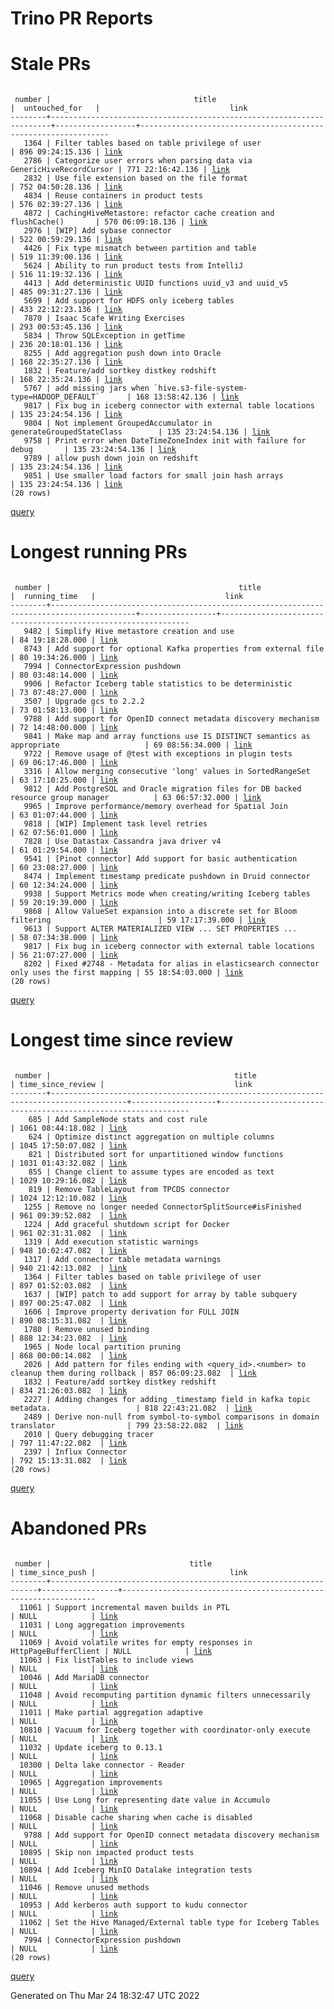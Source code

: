 Trino PR Reports
=======

#  Stale PRs
<pre><code>
 number |                                title                                 |  untouched_for   |                             link                              
--------+----------------------------------------------------------------------+------------------+---------------------------------------------------------------
   1364 | Filter tables based on table privilege of user                       | 896 09:24:15.136 | <a href="https://github.com/trinodb/trino/pull/1364">link</a> 
   2786 | Categorize user errors when parsing data via GenericHiveRecordCursor | 771 22:16:42.136 | <a href="https://github.com/trinodb/trino/pull/2786">link</a> 
   2832 | Use file extension based on the file format                          | 752 04:50:28.136 | <a href="https://github.com/trinodb/trino/pull/2832">link</a> 
   4834 | Reuse containers in product tests                                    | 576 02:39:27.136 | <a href="https://github.com/trinodb/trino/pull/4834">link</a> 
   4872 | CachingHiveMetastore: refactor cache creation and flushCache()       | 570 06:09:18.136 | <a href="https://github.com/trinodb/trino/pull/4872">link</a> 
   2976 | [WIP] Add sybase connector                                           | 522 00:59:29.136 | <a href="https://github.com/trinodb/trino/pull/2976">link</a> 
   4426 | Fix type mismatch between partition and table                        | 519 11:39:00.136 | <a href="https://github.com/trinodb/trino/pull/4426">link</a> 
   5624 | Ability to run product tests from IntelliJ                           | 516 11:19:32.136 | <a href="https://github.com/trinodb/trino/pull/5624">link</a> 
   4413 | Add deterministic UUID functions uuid_v3 and uuid_v5                 | 485 09:31:27.136 | <a href="https://github.com/trinodb/trino/pull/4413">link</a> 
   5699 | Add support for HDFS only iceberg tables                             | 433 22:12:23.136 | <a href="https://github.com/trinodb/trino/pull/5699">link</a> 
   7870 | Isaac Scafe Writing Exercises                                        | 293 00:53:45.136 | <a href="https://github.com/trinodb/trino/pull/7870">link</a> 
   5834 | Throw SQLException in getTime                                        | 236 20:18:01.136 | <a href="https://github.com/trinodb/trino/pull/5834">link</a> 
   8255 | Add aggregation push down into Oracle                                | 168 22:35:27.136 | <a href="https://github.com/trinodb/trino/pull/8255">link</a> 
   1832 | Feature/add sortkey distkey redshift                                 | 168 22:35:24.136 | <a href="https://github.com/trinodb/trino/pull/1832">link</a> 
   5767 | add missing jars when `hive.s3-file-system-type=HADOOP_DEFAULT`      | 168 13:58:42.136 | <a href="https://github.com/trinodb/trino/pull/5767">link</a> 
   9817 | Fix bug in iceberg connector with external table locations           | 135 23:24:54.136 | <a href="https://github.com/trinodb/trino/pull/9817">link</a> 
   9804 | Not implement GroupedAccumulator in generateGroupedStateClass        | 135 23:24:54.136 | <a href="https://github.com/trinodb/trino/pull/9804">link</a> 
   9758 | Print error when DateTimeZoneIndex init with failure for debug       | 135 23:24:54.136 | <a href="https://github.com/trinodb/trino/pull/9758">link</a> 
   9789 | allow push down join on redshift                                     | 135 23:24:54.136 | <a href="https://github.com/trinodb/trino/pull/9789">link</a> 
   9851 | Use smaller load factors for small join hash arrays                  | 135 23:24:54.136 | <a href="https://github.com/trinodb/trino/pull/9851">link</a> 
(20 rows)
</code></pre>
[query](https://github.com/nineinchnick/trino-cicd/blob/e578abd30f6a47d4c180bd6ec90ef064b4b58831/sql/pr/stale-prs.sql)

#  Longest running PRs
<pre><code>
 number |                                          title                                          |  running_time   |                             link                              
--------+-----------------------------------------------------------------------------------------+-----------------+---------------------------------------------------------------
   9482 | Simplify Hive metastore creation and use                                                | 84 19:18:28.000 | <a href="https://github.com/trinodb/trino/pull/9482">link</a> 
   8743 | Add support for optional Kafka properties from external file                            | 80 19:34:26.000 | <a href="https://github.com/trinodb/trino/pull/8743">link</a> 
   7994 | ConnectorExpression pushdown                                                            | 80 03:48:14.000 | <a href="https://github.com/trinodb/trino/pull/7994">link</a> 
   9906 | Refactor Iceberg table statistics to be deterministic                                   | 73 07:48:27.000 | <a href="https://github.com/trinodb/trino/pull/9906">link</a> 
   3507 | Upgrade gcs to 2.2.2                                                                    | 73 01:58:13.000 | <a href="https://github.com/trinodb/trino/pull/3507">link</a> 
   9788 | Add support for OpenID connect metadata discovery mechanism                             | 72 14:48:00.000 | <a href="https://github.com/trinodb/trino/pull/9788">link</a> 
   9841 | Make map and array functions use IS DISTINCT semantics as appropriate                   | 69 08:56:34.000 | <a href="https://github.com/trinodb/trino/pull/9841">link</a> 
   9722 | Remove usage of @test with exceptions in plugin tests                                   | 69 06:17:46.000 | <a href="https://github.com/trinodb/trino/pull/9722">link</a> 
   3316 | Allow merging consecutive 'long' values in SortedRangeSet                               | 63 17:10:25.000 | <a href="https://github.com/trinodb/trino/pull/3316">link</a> 
   9812 | Add PostgreSQL and Oracle migration files for DB backed resource group manager          | 63 06:57:32.000 | <a href="https://github.com/trinodb/trino/pull/9812">link</a> 
   9965 | Improve performance/memory overhead for Spatial Join                                    | 63 01:07:44.000 | <a href="https://github.com/trinodb/trino/pull/9965">link</a> 
   9818 | [WIP] Implement task level retries                                                      | 62 07:56:01.000 | <a href="https://github.com/trinodb/trino/pull/9818">link</a> 
   7828 | Use Datastax Cassandra java driver v4                                                   | 61 01:29:54.000 | <a href="https://github.com/trinodb/trino/pull/7828">link</a> 
   9541 | [Pinot connector] Add support for basic authentication                                  | 60 23:08:27.000 | <a href="https://github.com/trinodb/trino/pull/9541">link</a> 
   8474 | Implement timestamp predicate pushdown in Druid connector                               | 60 12:34:24.000 | <a href="https://github.com/trinodb/trino/pull/8474">link</a> 
   9938 | Support Metrics mode when creating/writing Iceberg tables                               | 59 20:19:39.000 | <a href="https://github.com/trinodb/trino/pull/9938">link</a> 
   9868 | Allow ValueSet expansion into a discrete set for Bloom filtering                        | 59 17:17:39.000 | <a href="https://github.com/trinodb/trino/pull/9868">link</a> 
   9613 | Support ALTER MATERIALIZED VIEW ... SET PROPERTIES ...                                  | 58 07:34:38.000 | <a href="https://github.com/trinodb/trino/pull/9613">link</a> 
   9817 | Fix bug in iceberg connector with external table locations                              | 56 21:07:27.000 | <a href="https://github.com/trinodb/trino/pull/9817">link</a> 
   8202 | Fixed #2748 - Metadata for alias in elasticsearch connector only uses the first mapping | 55 18:54:03.000 | <a href="https://github.com/trinodb/trino/pull/8202">link</a> 
(20 rows)
</code></pre>
[query](https://github.com/nineinchnick/trino-cicd/blob/e578abd30f6a47d4c180bd6ec90ef064b4b58831/sql/pr/running-prs.sql)

#  Longest time since review
<pre><code>
 number |                                         title                                         | time_since_review |                             link                              
--------+---------------------------------------------------------------------------------------+-------------------+---------------------------------------------------------------
    685 | Add SampleNode stats and cost rule                                                    | 1061 08:44:18.082 | <a href="https://github.com/trinodb/trino/pull/685">link</a>  
    624 | Optimize distinct aggregation on multiple columns                                     | 1045 17:50:07.082 | <a href="https://github.com/trinodb/trino/pull/624">link</a>  
    821 | Distributed sort for unpartitioned window functions                                   | 1031 01:43:32.082 | <a href="https://github.com/trinodb/trino/pull/821">link</a>  
    855 | Change client to assume types are encoded as text                                     | 1029 10:29:16.082 | <a href="https://github.com/trinodb/trino/pull/855">link</a>  
    819 | Remove TableLayout from TPCDS connector                                               | 1024 12:12:10.082 | <a href="https://github.com/trinodb/trino/pull/819">link</a>  
   1255 | Remove no longer needed ConnectorSplitSource#isFinished                               | 961 09:39:52.082  | <a href="https://github.com/trinodb/trino/pull/1255">link</a> 
   1224 | Add graceful shutdown script for Docker                                               | 961 02:31:31.082  | <a href="https://github.com/trinodb/trino/pull/1224">link</a> 
   1319 | Add execution statistic warnings                                                      | 948 10:02:47.082  | <a href="https://github.com/trinodb/trino/pull/1319">link</a> 
   1317 | Add connector table metadata warnings                                                 | 940 21:42:13.082  | <a href="https://github.com/trinodb/trino/pull/1317">link</a> 
   1364 | Filter tables based on table privilege of user                                        | 897 01:52:03.082  | <a href="https://github.com/trinodb/trino/pull/1364">link</a> 
   1637 | [WIP] patch to add support for array by table subquery                                | 897 00:25:47.082  | <a href="https://github.com/trinodb/trino/pull/1637">link</a> 
   1606 | Improve property derivation for FULL JOIN                                             | 890 08:15:31.082  | <a href="https://github.com/trinodb/trino/pull/1606">link</a> 
   1780 | Remove unused binding                                                                 | 888 12:34:23.082  | <a href="https://github.com/trinodb/trino/pull/1780">link</a> 
   1965 | Node local partition pruning                                                          | 868 00:00:14.082  | <a href="https://github.com/trinodb/trino/pull/1965">link</a> 
   2026 | Add pattern for files ending with &lt;query_id&gt;.&lt;number&gt; to cleanup them during rollback | 857 06:09:23.082  | <a href="https://github.com/trinodb/trino/pull/2026">link</a> 
   1832 | Feature/add sortkey distkey redshift                                                  | 834 21:26:03.082  | <a href="https://github.com/trinodb/trino/pull/1832">link</a> 
   2227 | Adding changes for adding _timestamp field in kafka topic metadata.                   | 818 22:43:21.082  | <a href="https://github.com/trinodb/trino/pull/2227">link</a> 
   2489 | Derive non-null from symbol-to-symbol comparisons in domain translator                | 799 23:58:22.082  | <a href="https://github.com/trinodb/trino/pull/2489">link</a> 
   2010 | Query debugging tracer                                                                | 797 11:47:22.082  | <a href="https://github.com/trinodb/trino/pull/2010">link</a> 
   2397 | Influx Connector                                                                      | 792 15:13:31.082  | <a href="https://github.com/trinodb/trino/pull/2397">link</a> 
(20 rows)
</code></pre>
[query](https://github.com/nineinchnick/trino-cicd/blob/e578abd30f6a47d4c180bd6ec90ef064b4b58831/sql/pr/awaiting-review.sql)

#  Abandoned PRs
<pre><code>
 number |                               title                               | time_since_push |                              link                              
--------+-------------------------------------------------------------------+-----------------+----------------------------------------------------------------
  11061 | Support incremental maven builds in PTL                           | NULL            | <a href="https://github.com/trinodb/trino/pull/11061">link</a> 
  11031 | Long aggregation improvements                                     | NULL            | <a href="https://github.com/trinodb/trino/pull/11031">link</a> 
  11069 | Avoid volatile writes for empty responses in HttpPageBufferClient | NULL            | <a href="https://github.com/trinodb/trino/pull/11069">link</a> 
  11063 | Fix listTables to include views                                   | NULL            | <a href="https://github.com/trinodb/trino/pull/11063">link</a> 
  10046 | Add MariaDB connector                                             | NULL            | <a href="https://github.com/trinodb/trino/pull/10046">link</a> 
  11048 | Avoid recomputing partition dynamic filters unnecessarily         | NULL            | <a href="https://github.com/trinodb/trino/pull/11048">link</a> 
  11011 | Make partial aggregation adaptive                                 | NULL            | <a href="https://github.com/trinodb/trino/pull/11011">link</a> 
  10810 | Vacuum for Iceberg together with coordinator-only execute         | NULL            | <a href="https://github.com/trinodb/trino/pull/10810">link</a> 
  11032 | Update iceberg to 0.13.1                                          | NULL            | <a href="https://github.com/trinodb/trino/pull/11032">link</a> 
  10300 | Delta lake connector - Reader                                     | NULL            | <a href="https://github.com/trinodb/trino/pull/10300">link</a> 
  10965 | Aggregation improvements                                          | NULL            | <a href="https://github.com/trinodb/trino/pull/10965">link</a> 
  11055 | Use Long for representing date value in Accumulo                  | NULL            | <a href="https://github.com/trinodb/trino/pull/11055">link</a> 
  11068 | Disable cache sharing when cache is disabled                      | NULL            | <a href="https://github.com/trinodb/trino/pull/11068">link</a> 
   9788 | Add support for OpenID connect metadata discovery mechanism       | NULL            | <a href="https://github.com/trinodb/trino/pull/9788">link</a>  
  10895 | Skip non impacted product tests                                   | NULL            | <a href="https://github.com/trinodb/trino/pull/10895">link</a> 
  10894 | Add Iceberg MinIO Datalake integration tests                      | NULL            | <a href="https://github.com/trinodb/trino/pull/10894">link</a> 
  11046 | Remove unused methods                                             | NULL            | <a href="https://github.com/trinodb/trino/pull/11046">link</a> 
  10953 | Add kerberos auth support to kudu connector                       | NULL            | <a href="https://github.com/trinodb/trino/pull/10953">link</a> 
  11062 | Set the Hive Managed/External table type for Iceberg Tables       | NULL            | <a href="https://github.com/trinodb/trino/pull/11062">link</a> 
   7994 | ConnectorExpression pushdown                                      | NULL            | <a href="https://github.com/trinodb/trino/pull/7994">link</a>  
(20 rows)
</code></pre>
[query](https://github.com/nineinchnick/trino-cicd/blob/e578abd30f6a47d4c180bd6ec90ef064b4b58831/sql/pr/abandoned-prs.sql)

Generated on Thu Mar 24 18:32:47 UTC 2022
